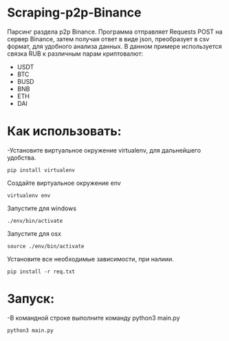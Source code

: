 # Scraping-p2p-Binance
Парсинг раздела p2p Binance. Программа отправляет Requests POST на сервер Binance, затем получая ответ в виде json, преобразует в csv формат, для удобного анализа данных. В данном примере используется связка RUB к различным парам криптовалют:
* USDT
* BTC
* BUSD
* BNB
* ETH
* DAI
# Как использовать:
-Установите виртуальное окружение virtualenv, для дальнейшего удобства.
```
pip install virtualenv
```
Создайте виртуальное окружение env
```
virtualenv env
```
Запустите для windows
```
./env/bin/activate
```
Запустите для osx
```
source ./env/bin/activate
```
Установите все необходимые зависимости, при налиии.
```
pip install -r req.txt
```
# Запуск:
-В командной строке выполните команду python3 main.py
```
python3 main.py
```
